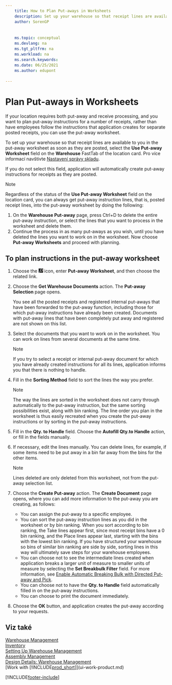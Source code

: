 ```yaml
---
    title: How to Plan Put-aways in Worksheets
    description: Set up your warehouse so that receipt lines are available to you in the put-away worksheet when you want to plan put-away instructions for receipts.
    author: SorenGP

    
    ms.topic: conceptual
    ms.devlang: na
    ms.tgt_pltfrm: na
    ms.workload: na
    ms.search.keywords:
    ms.date: 06/25/2021
    ms.author: edupont

---
```

# Plan Put-aways in Worksheets
If your location requires both put-away and receive processing, and you want to plan put-away instructions for a number of receipts, rather than have employees follow the instructions that application creates for separate posted receipts, you can use the put-away worksheet.

To set up your warehouse so that receipt lines are available to you in the put-away worksheet as soon as they are posted, select the **Use Put-away Worksheet** field on the **Warehouse** FastTab of the location card. Pro více informací navštivte [Nastavení správy skladu](warehouse-setup-warehouse.md).

If you do not select this field, application will automatically create put-away instructions for receipts as they are posted.

> [!NOTE]  
> Regardless of the status of the **Use Put-away Worksheet** field on the location card, you can always get put-away instruction lines, that is, posted receipt lines, into the put-away worksheet by doing the following:
>
> 1. On the **Warehouse Put-away** page, press Ctrl+D to delete the entire put-away instruction, or select the lines that you want to process in the worksheet and delete them.
> 2. Continue the process in as many put-aways as you wish, until you have deleted the lines you want to work on in the worksheet. Now choose **Put-away Worksheets** and proceed with planning.

## To plan instructions in the put-away worksheet
1. Choose the ![Lightbulb that opens the Tell Me feature.](media/ui-search/search_small.png "Tell me what you want to do") icon, enter **Put-away Worksheet**, and then choose the related link.
2. Choose the **Get Warehouse Documents** action. The **Put-away Selection** page opens.

   You see all the posted receipts and registered internal put-aways that have been forwarded to the put-away function, including those for which put-away instructions have already been created. Documents with put-away lines that have been completely put away and registered are not shown on this list.

3. Select the documents that you want to work on in the worksheet. You can work on lines from several documents at the same time.

   > [!NOTE]  
   > If you try to select a receipt or internal put-away document for which you have already created instructions for all its lines, application informs you that there is nothing to handle.

4. Fill in the **Sorting Method** field to sort the lines the way you prefer.

   > [!NOTE]  
   > The way the lines are sorted in the worksheet does not carry through automatically to the put-away instruction, but the same sorting possibilities exist, along with bin ranking. The line order you plan in the worksheet is thus easily recreated when you create the put-away instructions or by sorting in the put-away instructions.

5. Fill in the **Qty. to Handle** field. Choose the **Autofill Qty.to Handle** action, or fill in the fields manually.
6. If necessary, edit the lines manually. You can delete lines, for example, if some items need to be put away in a bin far away from the bins for the other items.

   > [!NOTE]  
   > Lines deleted are only deleted from this worksheet, not from the put-away selection list.

7. Choose the **Create Put-away** action. The **Create Document** page opens, where you can add more information to the put-away you are creating, as follows:

   - You can assign the put-away to a specific employee.
   - You can sort the put-away instruction lines as you did in the worksheet or by bin ranking. When you sort according to bin ranking, the Take lines appear first, since most receipt bins have a 0 bin ranking, and the Place lines appear last, starting with the bins with the lowest bin ranking. If you have structured your warehouse so bins of similar bin ranking are side by side, sorting lines in this way will ultimately save steps for your warehouse employees.
   - You can choose not to see the intermediate lines created when application breaks a larger unit of measure to smaller units of measure by selecting the **Set Breakbulk Filter** field. For more information, see [Enable Automatic Breaking Bulk with Directed Put-away and Pick](warehouse-enable-automatic-breaking-bulk-with-directed-put-away-and-pick.md).
   - You can choose not to have the **Qty. to Handle** field automatically filled in on the put-away instructions.
   - You can choose to print the document immediately.

8. Choose the **OK** button, and application creates the put-away according to your requests.

## Viz také
[Warehouse Management](warehouse-manage-warehouse.md)  
[Inventory](inventory-manage-inventory.md)  
[Setting Up Warehouse Management](warehouse-setup-warehouse.md)     
[Assembly Management](assembly-assemble-items.md)    
[Design Details: Warehouse Management](design-details-warehouse-management.md)  
[Work with [!INCLUDE[prod_short](includes/prod_short.md)]](ui-work-product.md)


[!INCLUDE[footer-include](includes/footer-banner.md)]